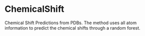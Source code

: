 # ChemicalShift
Chemical Shift Predictions from PDBs. The method uses all atom information to predict the chemical shifts through a random forest.
